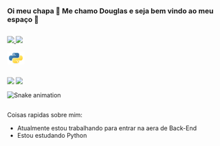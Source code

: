 ### Oi meu chapa 👾 Me chamo Douglas e seja bem vindo ao meu espaço 👋

##

<!-- Status do Git, se precisar copiar so trocar o nome do usuario para o seu -->

<a href="https://github.com/PurificacaoDev">
  <img height="180em" src="https://github-readme-stats.vercel.app/api?username=PurificacaoDev&show_icons=true&theme=tokyonight&include_all_commits=true&count_private=true"/>
  <img height="180em" src="https://github-readme-stats.vercel.app/api/top-langs/?username=PurificacaoDev&layout=compact&langs_count=7&theme=tokyonight"/>
</div>

<!-- Icones das linguagens de programação, por enquanto deixei somente o Python -->

<div style="display: inline_block"><br>
  <img align="center" alt="Python" height="30" width="40" src="https://raw.githubusercontent.com/devicons/devicon/master/icons/python/python-original.svg">

 ## <!-- Icones das das redes socias em geral -->
  
 <div> 
  <a href = "mailto:purificacaodev@gmail.com"><img src="https://img.shields.io/badge/-Gmail-%23333?style=for-the-badge&logo=gmail&logoColor=white" target="_blank"></a>
  <a href="https://www.linkedin.com/in/douglas-purificação-19ba921b8/" target="_blank"><img src="https://img.shields.io/badge/-LinkedIn-%230077B5?style=for-the-badge&logo=linkedin&logoColor=white" target="_blank"></a>
   
<!-- Animação do jogo da cobra --> 

![Snake animation](https://github.com/PurificacaoDev/PurificacaoDev/blob/output/github-contribution-grid-snake.svg)

##
   
Coisas rapidas sobre mim:
 - Atualmente estou trabalhando para entrar na aera de Back-End
 - Estou estudando Python
